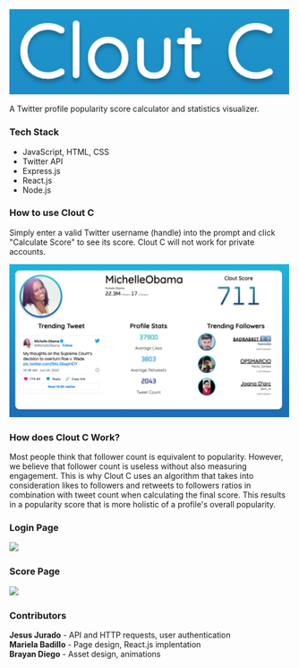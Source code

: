 <img src="/client/public/cc_logo.png" width="500"/>

A Twitter profile popularity score calculator and statistics visualizer.

### Tech Stack
* JavaScript, HTML, CSS
* Twitter API
* Express.js
* React.js
* Node.js

### How to use Clout C
Simply enter a valid Twitter username (handle) into the prompt and click "Calculate Score" to see its score. Clout C will not work for private accounts.

<img src="/client/public/sample.png" width="500">

### How does Clout C Work?
Most people think that follower count is equivalent to popularity. However, we believe that follower count is useless without also measuring engagement. This is why Clout C uses an algorithm that takes into consideration likes to followers and retweets to followers ratios in combination with tweet count when calculating the final score. This results in a popularity score that is more holistic of a profile's overall popularity.

### Login Page
<img src="/client/public/login.gif" width="500"/>

### Score Page
<img src="/client/public/score.gif" width="500"/>

### Contributors
**Jesus Jurado** - API and HTTP requests, user authentication\
**Mariela Badillo** - Page design, React.js implentation\
**Brayan Diego** - Asset design, animations
